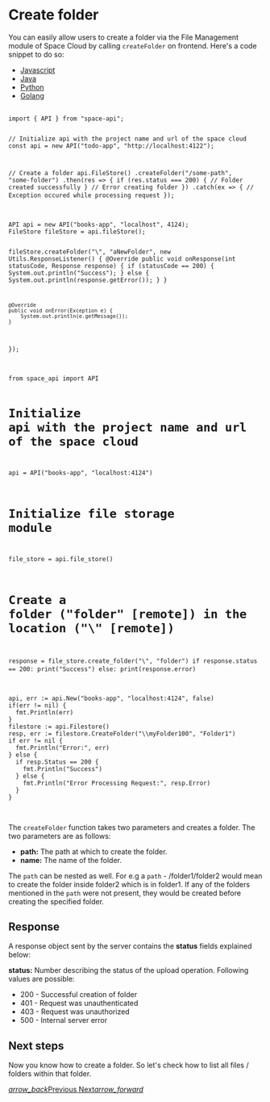 # Create folder

You can easily allow users to create a folder via the File Management module of Space Cloud by calling `createFolder` on frontend. Here's a code snippet to do so:

 <div class="row tabs-wrapper">
  <div class="col s12" style="padding:0">
    <ul class="tabs">
      <li class="tab col s2"><a class="active" href="#create-folder-js">Javascript</a></li>
      <li class="tab col s2"><a href="#create-folder-java">Java</a></li>
      <li class="tab col s2"><a href="#create-folder-python">Python</a></li>
      <li class="tab col s2"><a href="#create-folder-golang">Golang</a></li>
    </ul>
  </div>
  <div id="create-folder-js" class="col s12" style="padding:0">
    <pre>
      <code class="javascript">
import { API } from "space-api";

// Initialize api with the project name and url of the space cloud
const api = new API("todo-app", "http://localhost:4122");

// Create a folder
api.FileStore()
  .createFolder("/some-path", "some-folder")
  .then(res => {
    if (res.status === 200) {
      // Folder created successfully
    }
    // Error creating folder
  })
  .catch(ex => {
    // Exception occured while processing request
  });
      </code>
    </pre>
  </div>
  <div id="create-folder-java" class="col s12" style="padding:0">
    <pre>
      <code class="java">
API api = new API("books-app", "localhost", 4124);
FileStore fileStore = api.fileStore();

fileStore.createFolder("\\", "aNewFolder", new Utils.ResponseListener() {
    @Override
    public void onResponse(int statusCode, Response response) {
        if (statusCode == 200) {
          System.out.println("Success");
        } else {
          System.out.println(response.getError());
        }
    }

    @Override
    public void onError(Exception e) {
        System.out.println(e.getMessage());
    }
});
      </code>
    </pre>
  </div>
 <div id="create-folder-python" class="col s12" style="padding:0">
    <pre>
      <code class="python">
from space_api import API

# Initialize api with the project name and url of the space cloud
api = API("books-app", "localhost:4124")

# Initialize file storage module
file_store = api.file_store()

# Create a folder ("folder" [remote]) in the location ("\\" [remote])
response = file_store.create_folder("\\", "folder")
if response.status == 200:
    print("Success")
else:
    print(response.error)
      </code>
    </pre>
  </div>
  <div id="create-folder-golang" class="col s12" style="padding:0">
    <pre>
      <code class="golang">
api, err := api.New("books-app", "localhost:4124", false)
if(err != nil) {
  fmt.Println(err)
}
filestore := api.Filestore()
resp, err := filestore.CreateFolder("\\myFolder100", "Folder1")
if err != nil {
  fmt.Println("Error:", err)
} else {
  if resp.Status == 200 {
    fmt.Println("Success")
  } else {
    fmt.Println("Error Processing Request:", resp.Error)
  }
}
      </code>
    </pre>
  </div>
</div>

The `createFolder` function takes two parameters and creates a folder. The two parameters are as follows:
- **path:** The path at which to create the folder.
- **name:** The name of the folder.

The `path` can be nested as well. For e.g a `path` - /folder1/folder2 would mean to create the folder inside folder2 which is in folder1. If any of the folders mentioned in the `path` were not present, they would be created before creating the specified folder.

## Response

A response object sent by the server contains the **status** fields explained below:

**status:** Number describing the status of the upload operation. Following values are possible:

- 200 - Successful creation of folder
- 401 - Request was unauthenticated
- 403 - Request was unauthorized
- 500 - Internal server error

## Next steps

Now you know how to create a folder. So let's check how to list all files / folders within that folder.

<div class="btns-wrapper">
  <a href="/docs/file-storage/upload-file" class="waves-effect waves-light btn primary-btn-border btn-small">
    <i class="material-icons btn-with-icon">arrow_back</i>Previous
  </a>
  <a href="/docs/file-storage/list-files" class="waves-effect waves-light btn primary-btn-fill btn-small">
    Next<i class="material-icons btn-with-icon">arrow_forward</i>
  </a>
</div>
